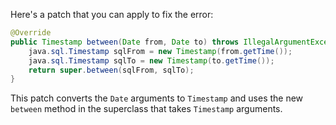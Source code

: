 Here's a patch that you can apply to fix the error:

```java
@Override
public Timestamp between(Date from, Date to) throws IllegalArgumentException {
    java.sql.Timestamp sqlFrom = new Timestamp(from.getTime());
    java.sql.Timestamp sqlTo = new Timestamp(to.getTime());
    return super.between(sqlFrom, sqlTo);
}
```

This patch converts the `Date` arguments to `Timestamp` and uses the new `between` method in the superclass that takes `Timestamp` arguments.